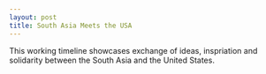 ```yaml
---
layout: post
title: South Asia Meets the USA
---
```


This working timeline showcases exchange of ideas, inspriation and solidarity between the South Asia and the United States.
